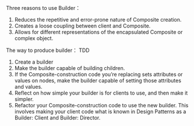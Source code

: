 Three reasons to use Builder：
1. Reduces the repetitive and error-prone nature of Composite creation.
2. Creates a loose coupling between client and Composite.
3. Allows for different representations of the encapsulated Composite or
   complex object.


The way to produce builder： TDD
1. Create a builder
2. Make the builder capable of building children. 
3. If the Composite-construction code you’re replacing sets attributes or
   values on nodes, make the builder capable of setting those attributes and
   values.
4. Reflect on how simple your builder is for clients to use, and then make it
   simpler.
5. Refactor your Composite-construction code to use the new builder. This
   involves making your client code what is known in Design Patterns as a
   Builder: Client and Builder: Director.